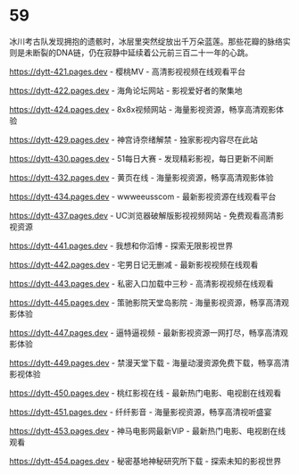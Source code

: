 # 59
冰川考古队发现拥抱的遗骸时，冰层里突然绽放出千万朵蓝莲。那些花瓣的脉络实则是未断裂的DNA链，仍在寂静中延续着公元前三百二十一年的心跳。

https://dytt-421.pages.dev - 樱桃MV - 高清影视视频在线观看平台

https://dytt-422.pages.dev - 海角论坛网站 - 影视爱好者的聚集地

https://dytt-424.pages.dev - 8x8x视频网站 - 海量影视资源，畅享高清观影体验

https://dytt-429.pages.dev - 神宫诗奈绪解禁 - 独家影视内容尽在此站

https://dytt-430.pages.dev - 51每日大赛 - 发现精彩影视，每日更新不间断

https://dytt-432.pages.dev - 黄页在线 - 海量影视资源，畅享高清观影体验

https://dytt-434.pages.dev - wwweeusscom - 最新影视资源在线观看平台

https://dytt-437.pages.dev - UC浏览器破解版影视视频网站 - 免费观看高清影视资源

https://dytt-441.pages.dev - 我想和你滔博 - 探索无限影视世界

https://dytt-442.pages.dev - 宅男日记无删减 - 最新影视视频在线观看

https://dytt-443.pages.dev - 私密入口加载中三秒 - 高清影视视频在线观看

https://dytt-445.pages.dev - 策驰影院天堂岛影院 - 海量影视资源，畅享高清观影体验

https://dytt-447.pages.dev - 逼特逼视频 - 最新影视资源一网打尽，畅享高清观影体验

https://dytt-449.pages.dev - 禁漫天堂下载 - 海量动漫资源免费下载，畅享高清影视体验

https://dytt-450.pages.dev - 桃红影视在线 - 最新热门电影、电视剧在线观看

https://dytt-451.pages.dev - 纤纤影音 - 海量影视资源，畅享高清视听盛宴

https://dytt-453.pages.dev - 神马电影网最新VIP - 最新热门电影、电视剧在线观看

https://dytt-454.pages.dev - 秘密基地神秘研究所下载 - 探索未知的影视世界
